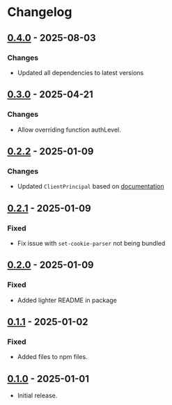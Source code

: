 # Changelog

## [0.4.0] - 2025-08-03

### Changes

- Updated all dependencies to latest versions

## [0.3.0] - 2025-04-21

### Changes

- Allow overriding function authLevel.

## [0.2.2] - 2025-01-09

### Changes

- Updated `ClientPrincipal` based on [documentation](https://learn.microsoft.com/en-us/azure/app-service/configure-authentication-user-identities#decoding-the-client-principal-header)

## [0.2.1] - 2025-01-09

### Fixed

- Fix issue with `set-cookie-parser` not being bundled

## [0.2.0] - 2025-01-09

### Fixed

- Added lighter README in package

## [0.1.1] - 2025-01-02

### Fixed

- Added files to npm files.

## [0.1.0] - 2025-01-01

- Initial release.

[0.4.0]: https://github.com/shellicar/svelte-adapter-azure-functions/releases/tag/0.4.0
[0.3.0]: https://github.com/shellicar/svelte-adapter-azure-functions/releases/tag/0.3.0
[0.2.2]: https://github.com/shellicar/svelte-adapter-azure-functions/releases/tag/0.2.2
[0.2.1]: https://github.com/shellicar/svelte-adapter-azure-functions/releases/tag/0.2.1
[0.2.0]: https://github.com/shellicar/svelte-adapter-azure-functions/releases/tag/0.2.0
[0.1.1]: https://github.com/shellicar/svelte-adapter-azure-functions/releases/tag/0.1.1
[0.1.0]: https://github.com/shellicar/svelte-adapter-azure-functions/releases/tag/0.1.0
